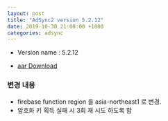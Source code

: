 ```yaml
---
layout: post
title: "AdSync2 version 5.2.12"
date: 2019-10-30 21:00:00 +1000
categories: adsync 
---
```


- Version name : 5.2.12

- [aar Download](https://firebasestorage.googleapis.com/v0/b/adsync-96b48.appspot.com/o/adsync2_5.2.12.aar?alt=media&token=be265f1f-70f0-4986-9c41-afe997502235)

### 변경 내용
- firebase function region 을 asia-northeast1 로 변경.
- 암호화 키 획득 실패 시 3회 재 시도 하도록 함